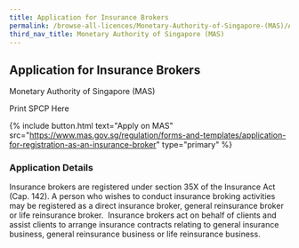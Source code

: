 ```yaml
---
title: Application for Insurance Brokers
permalink: /browse-all-licences/Monetary-Authority-of-Singapore-(MAS)/Application-for-Insurance-Brokers
third_nav_title: Monetary Authority of Singapore (MAS)
---
```


## Application for Insurance Brokers

Monetary Authority of Singapore (MAS)

Print SPCP Here

{% include button.html text="Apply on MAS" src="https://www.mas.gov.sg/regulation/forms-and-templates/application-for-registration-as-an-insurance-broker" type="primary" %}

### Application Details
<p>Insurance brokers are registered under section 35X of the Insurance Act (Cap. 142). A person who wishes to conduct insurance broking activities may be registered as a direct insurance broker, general reinsurance broker or life reinsurance broker. &nbsp;Insurance brokers act on behalf of clients and assist clients to arrange insurance contracts relating to general insurance business, general reinsurance business or life reinsurance business.</p>

